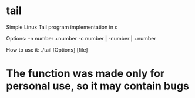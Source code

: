 # tail
Simple Linux Tail program implementation in c

Options:
-n number
+number
-c number | -number | +number

How to use it:
./tail [Options] [file]

# The function was made only for personal use, so it may contain bugs
